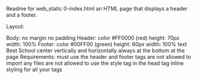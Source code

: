 Readme for web_static
0-index.html
 an HTML page that displays a header and a footer.

Layout:

Body:
  no margin
  no padding
Header:
  color #FF0000 (red)
  height: 70px
  width: 100%
Footer:
  color #00FF00 (green)
  height: 60px
  width: 100%
  text Best School center vertically and horizontally
  always at the bottom at the page
Requirements:
  must use the header and footer tags
  are not allowed to import any files
  are not allowed to use the style tag in the head tag
  inline styling for all your tags

